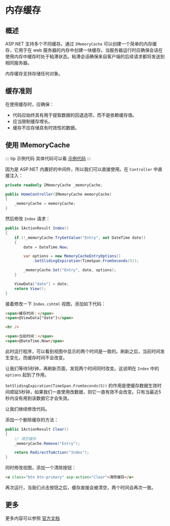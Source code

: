 # 内存缓存

## 概述

ASP.NET 支持多个不同缓存。通过 `IMemoryCache` 可以创建一个简单的内存缓存，它用于在 web 服务器的内存中创建一块缓存。当服务器运行时应确保会话在使用内存中缓存时处于粘滞状态。粘滞会话确保来自客户端的后续请求都将发送到相同服务器。

内存缓存支持存储任何对象。

## 缓存准则

在使用缓存时，应确保：

- 代码应始终具有用于提取数据的回退选项，而不是依赖缓存值。
- 应当限制缓存增长。
- 缓存不应存储具有时效性的数据。

## 使用 IMemoryCache

::: tip 示例代码
具体代码可以看 [示例代码](https://github.com/jeremyjone/dotnet-study-road/tree/master/Cache/MemoryCache)
:::

因为是 ASP.NET 内置好的中间件，所以我们可以直接使用。在 `Controller` 中直接注入：

```csharp
private readonly IMemoryCache _memoryCache;

public HomeController(IMemoryCache memoryCache)
{
    _memoryCache = memoryCache;
}
```

然后修改 `Index` 请求：

```csharp
public IActionResult Index()
{
    if (!_memoryCache.TryGetValue("Entry", out DateTime date))
    {
        date = DateTime.Now;

        var options = new MemoryCacheEntryOptions()
            .SetSlidingExpiration(TimeSpan.FromSeconds(5));

        _memoryCache.Set("Entry", date, options);
    }

    ViewData["date"] = date;
    return View();
}
```

接着修改一下 `Index.cshtml` 视图，添加如下代码：

```html
<span>缓存时间：</span>
<span>@ViewData["date"]</span>

<hr />

<span>当前时间：</span>
<span>@DateTime.Now</span>
```

此时运行程序，可以看到视图中显示的两个时间是一致的。刷新之后，当前时间发生变化，而缓存时间不会改变。

让我们等待5秒钟，再刷新页面，发现两个时间同时改变。这说明在 `Index` 中的 `options` 起到了作用。

`SetSlidingExpiration(TimeSpan.FromSeconds(5))` 的作用是使缓存数据生效时间顺延5秒钟，如果我们一直使用改数据，则它一直有效不会改变。只有当最近5秒内没有用到该数据它才会失效。

让我们继续修改代码。

添加一个删除缓存的方法：

```csharp
public IActionResult Clear()
{
    // 清空缓存
    _memoryCache.Remove("Entry");

    return RedirectToAction("Index");
}
```

同时修改视图，添加一个清除按钮：

```html
<a class="btn btn-primary" asp-action="Clear">清除缓存</a>
```

再次运行，当我们点击按钮之后，缓存直接会被清空，两个时间会再次一致。

## 更多

更多内容可以参照 [官方文档](https://docs.microsoft.com/zh-cn/aspnet/core/performance/caching/memory)
